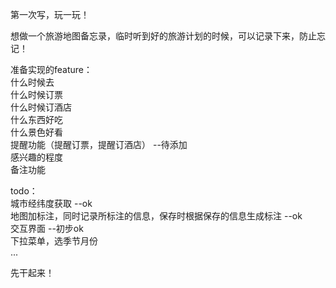 第一次写，玩一玩！  
  
想做一个旅游地图备忘录，临时听到好的旅游计划的时候，可以记录下来，防止忘记！  
  
准备实现的feature：  
什么时候去  
什么时候订票  
什么时候订酒店  
什么东西好吃  
什么景色好看  
提醒功能（提醒订票，提醒订酒店）  --待添加  
感兴趣的程度  
备注功能  
  
todo：  
城市经纬度获取  --ok  
地图加标注，同时记录所标注的信息，保存时根据保存的信息生成标注  --ok  
交互界面  --初步ok  
下拉菜单，选季节月份  
...  
  
先干起来！  


